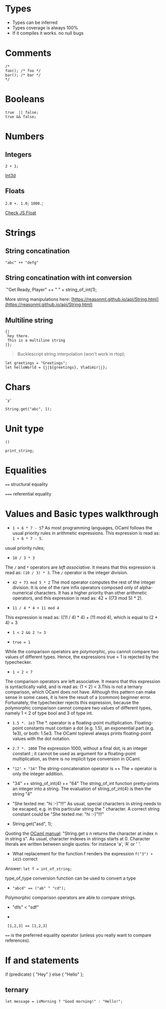 # Types

- Types can be inferred
- Types coverage is always 100%
- If it compiles it works. no null bugs

# Comments
```
/*
foo(); /* foo */
bar(); /* bar */
*/

```

# Booleans

```
true  || false;
true && false;
```

# Numbers

## Integers
`2 + 1;`

[Int3d](https://reasonml.github.io/api/Int32.html)

## Floats
`2.0 +. 1.0;`
`1000.`;

[Check JS.Float](https://bucklescript.github.io/bucklescript/api/Js.Float.html)

# Strings

## String concatination
`"abc" ++ "defg"`

## String concatination with int conversion
`"Get Ready, Player" ++ " " + string_of_int(1);

More string manipulations here: [https://reasonml.github.io/api/String.html](https://reasonml.github.io/api/String.html)

## Multiline string
```
{|
 hey there.
 This is a multiline string
|};
```

> Bucklescript string interpolation (won't work in rtop);
```
let greetings = "Greetings";
let helloWorld = {j|${greetings}, Vladimir|j};
```

# Chars

`'y'`

`String.get("abc", 1);`

# Unit type

`()`

`print_string;`

# Equalities

`==` structural equality

`===` referential equality

# Values and Basic  types walkthrough

- `1 + 6 * 7 - 5`?
As most programming languages, OCaml follows the usual priority rules in arithmetic expressions. This expression is read as: `1 + 6 * 7 - 5`.

usual priority rules;

- `10 / 3 * 3`

The `/` and `*`  operators are *left associative*. It means that this expression is read as: `(10 / 3) * 3`.
The `/` operator is the integer division.

- `42 + 73 mod 5 * 2`
The mod operator computes the rest of the integer division. It is one of the rare infix operators composed only of alpha-numerical characters. It has a higher priority than other arithmetic operators, and this expression is read as: 42 + ((73 mod 5) * 2).

- `11 / 4 * 4 + 11 mod 4`

This expression is read as: ((11 / 4) * 4) + (11 mod 4), which is equal to (2 * 4) + 3

- `1 < 2 && 2 != 3`

- `true = 1`

While the comparison operators are polymorphic, you cannot compare two values of different types. Hence, the expressions true = 1 is rejected by the typechecker.

- `1 < 2 < 7`

The comparison operators are left associative. It means that this expression is syntactically valid, and is read as: (1 < 2) < 3.This is not a ternary comparison, which OCaml does not have. Although this pattern can make sense in some cases, it is here the result of a (common) beginner error.
Fortunately, the typechecker rejects this expression, because the polymorphic comparison cannot compare two values of different types, namely 1 < 2 of type bool and 3 of type int.

- `1.5 *. 1e3`
The *. operator is a floating-point multiplication. Floating-point constants must contain a dot (e.g. 1.5), an exponential part (e.g. 1e3), or both: 1.5e3.
The OCaml toplevel always prints floating-point values with the dot notation.

- `2.7 *. 1000`
The expression 1000, without a final dot, is an integer constant ; it cannot be used as argument for a floating-point multiplication, as there is no implicit type conversion in OCaml.

- `"12" + "34"`
The string-concatenation operator is ++ The + operator is only the integer addition.

- "34" ++ string_of_int(4) ++ "64"
The string_of_int function pretty-prints an integer into a string. The evaluation of string_of_int(4) is then the string "4"


- "She texted me: "hi :-)"!!!"
As usual, special characters in string needs to be escaped, e.g. in this particular string the " character.
A correct string constant could be "She texted me: \"hi :-)\"!!!"

- String.get("asd", 1);

Quoting the [OCaml manual](https://caml.inria.fr/pub/docs/manual-ocaml/libref/String.html): "String.get s n returns the character at index n in string s".
As usual, character indexes in strings starts at 0.
Character literals are written between single quotes: for instance 'a', 'A' or ' '.

- What replacement for the function f renders the expression `f("3") + 1415` correct

Answer: `let f = int_of_string;`

type_of_type conversion function can be used to convert a type

- `"abcd" == ("ab" ^ "cd");`

Polymorphic comparison operators are able to compare strings.

- "dfs" < "sdf"

- 
```
 [1,2,3] == [1,2,3]
```

`==` is the preferred equality operator (unless you really want to compare references).

# If and statements

if (predicate) {
 "Hey"
} else {
  "Hello"
};

## ternary

`let message = isMorning ? "Good morning!" : "Hello!";`



